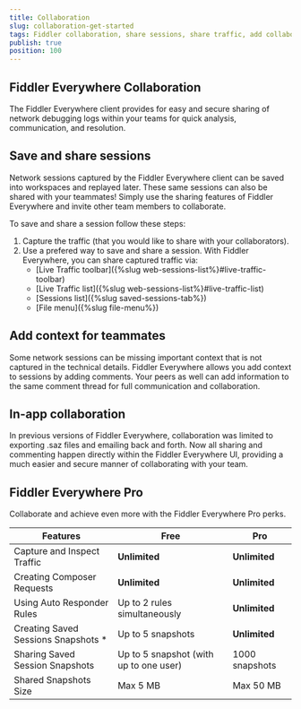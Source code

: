 ```yaml
---
title: Collaboration
slug: collaboration-get-started
tags: Fiddler collaboration, share sessions, share traffic, add collaborators, fiddler users
publish: true
position: 100
---
```


## Fiddler Everywhere Collaboration

The Fiddler Everywhere client provides for easy and secure sharing of network debugging logs within your teams for quick analysis, communication, and resolution.


## Save and share sessions

Network sessions captured by the Fiddler Everywhere client can be saved into workspaces and replayed later. These same sessions can also be shared with your teammates! Simply use the sharing features of Fiddler Everywhere and invite other team members to collaborate.

To save and share a session follow these steps:
 1. Capture the traffic (that you would like to share with your collaborators).
 2. Use a prefered way to save and share a session. With Fiddler Everywhere, you can share captured traffic via:
    - [Live Traffic toolbar]({%slug web-sessions-list%}#live-traffic-toolbar)
    - [Live Traffic list]({%slug web-sessions-list%}#live-traffic-list)
    - [Sessions list]({%slug saved-sessions-tab%})
    - [File menu]({%slug file-menu%})

## Add context for teammates

Some network sessions can be missing important context that is not captured in the technical details. Fiddler Everywhere allows you add context to sessions by adding comments. Your peers as well can add information to the same comment thread for full communication and collaboration.


## In-app collaboration

In previous versions of Fiddler Everywhere, collaboration was limited to exporting .saz files and emailing back and forth. Now all sharing and commenting happen directly within the Fiddler Everywhere UI, providing a much easier and secure manner of collaborating with your team.


## Fiddler Everywhere Pro

Collaborate and achieve even more with the Fiddler Everywhere Pro perks.

| __Features__ |  __Free__ | __Pro__ |
|---|---|---|
| Capture and Inspect Traffic | **Unlimited** | **Unlimited** |
| Creating Composer Requests | **Unlimited** | **Unlimited** |
| Using Auto Responder Rules | Up to 2 rules simultaneously | **Unlimited** |
| Creating Saved Sessions Snapshots * | Up to 5 snapshots | **Unlimited** |
| Sharing Saved Session Snapshots | Up to 5 snapshot (with up to one user) | 1000 snapshots  |
| Shared Snapshots Size | Max 5 MB | Max 50 MB |